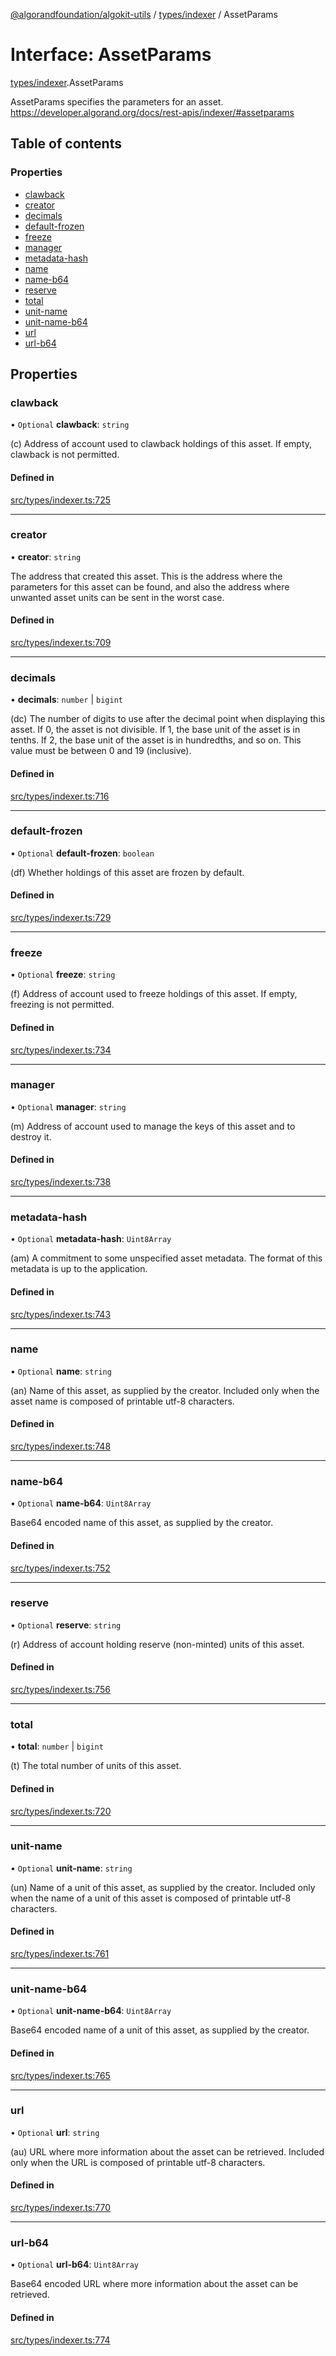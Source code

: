[@algorandfoundation/algokit-utils](../README.md) / [types/indexer](../modules/types_indexer.md) / AssetParams

# Interface: AssetParams

[types/indexer](../modules/types_indexer.md).AssetParams

AssetParams specifies the parameters for an asset. https://developer.algorand.org/docs/rest-apis/indexer/#assetparams

## Table of contents

### Properties

- [clawback](types_indexer.AssetParams.md#clawback)
- [creator](types_indexer.AssetParams.md#creator)
- [decimals](types_indexer.AssetParams.md#decimals)
- [default-frozen](types_indexer.AssetParams.md#default-frozen)
- [freeze](types_indexer.AssetParams.md#freeze)
- [manager](types_indexer.AssetParams.md#manager)
- [metadata-hash](types_indexer.AssetParams.md#metadata-hash)
- [name](types_indexer.AssetParams.md#name)
- [name-b64](types_indexer.AssetParams.md#name-b64)
- [reserve](types_indexer.AssetParams.md#reserve)
- [total](types_indexer.AssetParams.md#total)
- [unit-name](types_indexer.AssetParams.md#unit-name)
- [unit-name-b64](types_indexer.AssetParams.md#unit-name-b64)
- [url](types_indexer.AssetParams.md#url)
- [url-b64](types_indexer.AssetParams.md#url-b64)

## Properties

### clawback

• `Optional` **clawback**: `string`

(c) Address of account used to clawback holdings of this asset. If empty,
clawback is not permitted.

#### Defined in

[src/types/indexer.ts:725](https://github.com/algorandfoundation/algokit-utils-ts/blob/main/src/types/indexer.ts#L725)

___

### creator

• **creator**: `string`

The address that created this asset. This is the address where the parameters
for this asset can be found, and also the address where unwanted asset units can
be sent in the worst case.

#### Defined in

[src/types/indexer.ts:709](https://github.com/algorandfoundation/algokit-utils-ts/blob/main/src/types/indexer.ts#L709)

___

### decimals

• **decimals**: `number` \| `bigint`

(dc) The number of digits to use after the decimal point when displaying this
asset. If 0, the asset is not divisible. If 1, the base unit of the asset is in
tenths. If 2, the base unit of the asset is in hundredths, and so on. This value
must be between 0 and 19 (inclusive).

#### Defined in

[src/types/indexer.ts:716](https://github.com/algorandfoundation/algokit-utils-ts/blob/main/src/types/indexer.ts#L716)

___

### default-frozen

• `Optional` **default-frozen**: `boolean`

(df) Whether holdings of this asset are frozen by default.

#### Defined in

[src/types/indexer.ts:729](https://github.com/algorandfoundation/algokit-utils-ts/blob/main/src/types/indexer.ts#L729)

___

### freeze

• `Optional` **freeze**: `string`

(f) Address of account used to freeze holdings of this asset. If empty, freezing
is not permitted.

#### Defined in

[src/types/indexer.ts:734](https://github.com/algorandfoundation/algokit-utils-ts/blob/main/src/types/indexer.ts#L734)

___

### manager

• `Optional` **manager**: `string`

(m) Address of account used to manage the keys of this asset and to destroy it.

#### Defined in

[src/types/indexer.ts:738](https://github.com/algorandfoundation/algokit-utils-ts/blob/main/src/types/indexer.ts#L738)

___

### metadata-hash

• `Optional` **metadata-hash**: `Uint8Array`

(am) A commitment to some unspecified asset metadata. The format of this
metadata is up to the application.

#### Defined in

[src/types/indexer.ts:743](https://github.com/algorandfoundation/algokit-utils-ts/blob/main/src/types/indexer.ts#L743)

___

### name

• `Optional` **name**: `string`

(an) Name of this asset, as supplied by the creator. Included only when the
asset name is composed of printable utf-8 characters.

#### Defined in

[src/types/indexer.ts:748](https://github.com/algorandfoundation/algokit-utils-ts/blob/main/src/types/indexer.ts#L748)

___

### name-b64

• `Optional` **name-b64**: `Uint8Array`

Base64 encoded name of this asset, as supplied by the creator.

#### Defined in

[src/types/indexer.ts:752](https://github.com/algorandfoundation/algokit-utils-ts/blob/main/src/types/indexer.ts#L752)

___

### reserve

• `Optional` **reserve**: `string`

(r) Address of account holding reserve (non-minted) units of this asset.

#### Defined in

[src/types/indexer.ts:756](https://github.com/algorandfoundation/algokit-utils-ts/blob/main/src/types/indexer.ts#L756)

___

### total

• **total**: `number` \| `bigint`

(t) The total number of units of this asset.

#### Defined in

[src/types/indexer.ts:720](https://github.com/algorandfoundation/algokit-utils-ts/blob/main/src/types/indexer.ts#L720)

___

### unit-name

• `Optional` **unit-name**: `string`

(un) Name of a unit of this asset, as supplied by the creator. Included only
when the name of a unit of this asset is composed of printable utf-8 characters.

#### Defined in

[src/types/indexer.ts:761](https://github.com/algorandfoundation/algokit-utils-ts/blob/main/src/types/indexer.ts#L761)

___

### unit-name-b64

• `Optional` **unit-name-b64**: `Uint8Array`

Base64 encoded name of a unit of this asset, as supplied by the creator.

#### Defined in

[src/types/indexer.ts:765](https://github.com/algorandfoundation/algokit-utils-ts/blob/main/src/types/indexer.ts#L765)

___

### url

• `Optional` **url**: `string`

(au) URL where more information about the asset can be retrieved. Included only
when the URL is composed of printable utf-8 characters.

#### Defined in

[src/types/indexer.ts:770](https://github.com/algorandfoundation/algokit-utils-ts/blob/main/src/types/indexer.ts#L770)

___

### url-b64

• `Optional` **url-b64**: `Uint8Array`

Base64 encoded URL where more information about the asset can be retrieved.

#### Defined in

[src/types/indexer.ts:774](https://github.com/algorandfoundation/algokit-utils-ts/blob/main/src/types/indexer.ts#L774)
